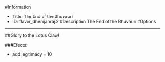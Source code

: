 #Information
 - Title: The End of the Bhuvauri
 - ID: flavor_dhenijanraj.2
#Description
The End of the Bhuvauri
#Options

___
##Glory to the Lotus Claw!

###Efects:<ul><li>add legitimacy = 10</li></ul>

